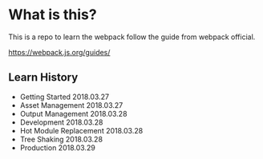 # What is this?
This is a repo to learn the webpack follow the guide from webpack official.

https://webpack.js.org/guides/

## Learn History
- Getting Started 2018.03.27
- Asset Management 2018.03.27
- Output Management 2018.03.28
- Development 2018.03.28
- Hot Module Replacement 2018.03.28
- Tree Shaking 2018.03.28
- Production 2018.03.29

